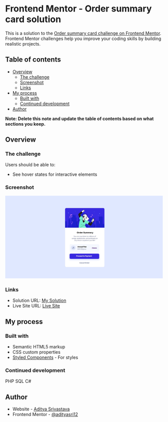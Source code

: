 # Frontend Mentor - Order summary card solution

This is a solution to the [Order summary card challenge on Frontend Mentor](https://www.frontendmentor.io/challenges/order-summary-component-QlPmajDUj). Frontend Mentor challenges help you improve your coding skills by building realistic projects. 

## Table of contents

- [Overview](#overview)
  - [The challenge](#the-challenge)
  - [Screenshot](#screenshot)
  - [Links](#links)
- [My process](#my-process)
  - [Built with](#built-with)
  - [Continued development](#continued-development)
- [Author](#author)

**Note: Delete this note and update the table of contents based on what sections you keep.**

## Overview

### The challenge

Users should be able to:

- See hover states for interactive elements

### Screenshot

![](./Screenshot.jpg)

### Links

- Solution URL: [My Solution](https://github.com/adityasri12/Order_Summary/blob/gh-pages/index.html)
- Live Site URL: [Live Site](https://adityasri12.github.io/Order_Summary/)

## My process

### Built with

- Semantic HTML5 markup
- CSS custom properties
- [Styled Components](https://adityasri12.github.io/Order_Summary/style.css) - For styles

### Continued development

PHP
SQL
C#

## Author

- Website - [Aditya Srivastava](https://www.your-site.com)
- Frontend Mentor - [@adityasri12](https://www.frontendmentor.io/profile/adityasri12)
